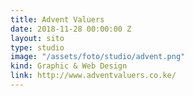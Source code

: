 ```yaml
---
title: Advent Valuers
date: 2018-11-28 00:00:00 Z
layout: sito
type: studio
image: "/assets/foto/studio/advent.png"
kind: Graphic & Web Design
link: http://www.adventvaluers.co.ke/
---
```


